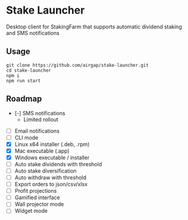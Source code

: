 # Stake Launcher

Desktop client for StakingFarm that supports automatic dividend staking and SMS notifications

## Usage

```shell
git clone https://github.com/airgap/stake-launcher.git
cd stake-launcher
npm i
npm run start
```

## Roadmap

- [-] SMS notifications
  - Limited rollout
- [ ] Email notifications
- [ ] CLI mode
- [x] Linux x64 installer (.deb, .rpm)
- [x] Mac executable (.app)
- [x] Windows executable / installer
- [ ] Auto stake dividends with threshold
- [ ] Auto stake diversification
- [ ] Auto withdraw with threshold
- [ ] Export orders to json/csv/xlsx
- [ ] Profit projections
- [ ] Gamified interface
- [ ] Wall projector mode
- [ ] Widget mode
